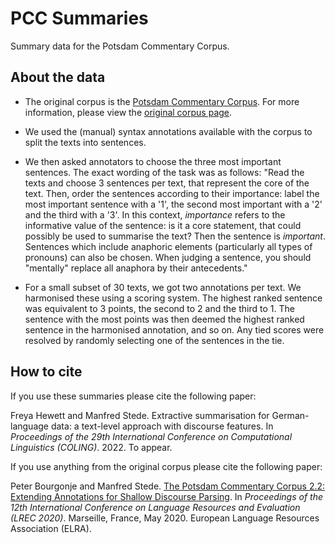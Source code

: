 # PCC Summaries
Summary data for the Potsdam Commentary Corpus.

## About the data
- The original corpus is the [Potsdam Commentary Corpus](http://angcl.ling.uni-potsdam.de/resources/pcc.html). For more information, please view the [original corpus page](http://angcl.ling.uni-potsdam.de/resources/pcc.html).

- We used the (manual) syntax annotations available with the corpus to split the texts into sentences. 

- We then asked annotators to choose the three most important sentences. The exact wording of the task was as follows: "Read the texts and choose 3 sentences per text, that represent the core of the text. Then, order the sentences according to their importance: label the most important sentence with a '1', the second most important with a '2' and the third with a '3'. In this context, *importance* refers to the informative value of the sentence: is it a core statement, that could possibly be used to summarise the text? Then the sentence is *important*. Sentences which include anaphoric elements (particularly all types of pronouns) can also be chosen. When judging a sentence, you should "mentally" replace all anaphora by their antecedents."

- For a small subset of 30 texts, we got two annotations per text. We harmonised these using a scoring system. The highest ranked sentence was equivalent to 3 points, the second to 2 and the third to 1. The sentence with the most points was then deemed the highest ranked sentence in the harmonised annotation, and so on. Any tied scores were resolved by randomly selecting one of the sentences in the tie. 

## How to cite

If you use these summaries please cite the following paper:

Freya Hewett and Manfred Stede. Extractive summarisation for German-language data: a text-level approach with discourse features. In *Proceedings of the 29th International Conference on Computational Linguistics (COLING)*. 2022. To appear.

If you use anything from the original corpus please cite the following paper:

Peter Bourgonje and Manfred Stede. [The Potsdam Commentary Corpus 2.2: Extending Annotations for Shallow Discourse Parsing](https://aclanthology.org/2020.lrec-1.133.pdf). In *Proceedings of the 12th International Conference on Language Resources and Evaluation (LREC 2020)*. Marseille, France, May 2020. European Language Resources Association (ELRA).





